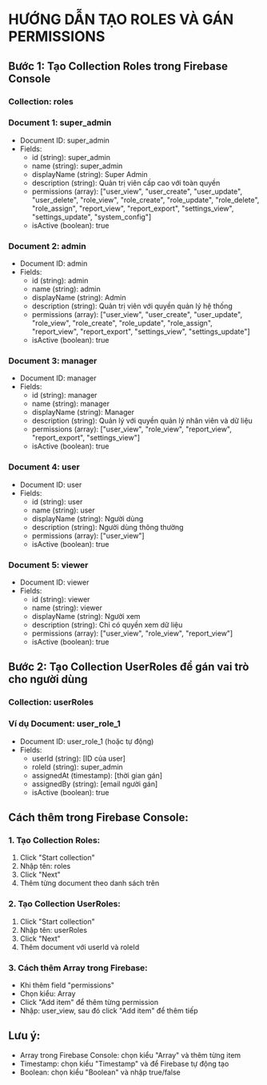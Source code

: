 # HƯỚNG DẪN TẠO ROLES VÀ GÁN PERMISSIONS

## Bước 1: Tạo Collection Roles trong Firebase Console

### Collection: roles

### Document 1: super_admin
- Document ID: super_admin
- Fields:
  - id (string): super_admin
  - name (string): super_admin
  - displayName (string): Super Admin
  - description (string): Quản trị viên cấp cao với toàn quyền
  - permissions (array): ["user_view", "user_create", "user_update", "user_delete", "role_view", "role_create", "role_update", "role_delete", "role_assign", "report_view", "report_export", "settings_view", "settings_update", "system_config"]
  - isActive (boolean): true

### Document 2: admin
- Document ID: admin
- Fields:
  - id (string): admin
  - name (string): admin
  - displayName (string): Admin
  - description (string): Quản trị viên với quyền quản lý hệ thống
  - permissions (array): ["user_view", "user_create", "user_update", "role_view", "role_create", "role_update", "role_assign", "report_view", "report_export", "settings_view", "settings_update"]
  - isActive (boolean): true

### Document 3: manager
- Document ID: manager
- Fields:
  - id (string): manager
  - name (string): manager
  - displayName (string): Manager
  - description (string): Quản lý với quyền quản lý nhân viên và dữ liệu
  - permissions (array): ["user_view", "role_view", "report_view", "report_export", "settings_view"]
  - isActive (boolean): true

### Document 4: user
- Document ID: user
- Fields:
  - id (string): user
  - name (string): user
  - displayName (string): Người dùng
  - description (string): Người dùng thông thường
  - permissions (array): ["user_view"]
  - isActive (boolean): true

### Document 5: viewer
- Document ID: viewer
- Fields:
  - id (string): viewer
  - name (string): viewer
  - displayName (string): Người xem
  - description (string): Chỉ có quyền xem dữ liệu
  - permissions (array): ["user_view", "role_view", "report_view"]
  - isActive (boolean): true

## Bước 2: Tạo Collection UserRoles để gán vai trò cho người dùng

### Collection: userRoles

### Ví dụ Document: user_role_1
- Document ID: user_role_1 (hoặc tự động)
- Fields:
  - userId (string): [ID của user]
  - roleId (string): super_admin
  - assignedAt (timestamp): [thời gian gán]
  - assignedBy (string): [email người gán]
  - isActive (boolean): true

## Cách thêm trong Firebase Console:

### 1. Tạo Collection Roles:
1. Click "Start collection"
2. Nhập tên: roles
3. Click "Next"
4. Thêm từng document theo danh sách trên

### 2. Tạo Collection UserRoles:
1. Click "Start collection"
2. Nhập tên: userRoles
3. Click "Next"
4. Thêm document với userId và roleId

### 3. Cách thêm Array trong Firebase:
- Khi thêm field "permissions"
- Chọn kiểu: Array
- Click "Add item" để thêm từng permission
- Nhập: user_view, sau đó click "Add item" để thêm tiếp

## Lưu ý:
- Array trong Firebase Console: chọn kiểu "Array" và thêm từng item
- Timestamp: chọn kiểu "Timestamp" và để Firebase tự động tạo
- Boolean: chọn kiểu "Boolean" và nhập true/false
